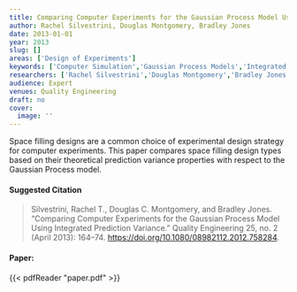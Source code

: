 ```yaml
---
title: Comparing Computer Experiments for the Gaussian Process Model Using Integrated Prediction Variance
author: Rachel Silvestrini, Douglas Montgomery, Bradley Jones
date: 2013-01-01
year: 2013
slug: []
areas: ['Design of Experiments']
keywords: ['Computer Simulation','Gaussian Process Models','Integrated Variance','Space-Filling Designs']
researchers: ['Rachel Silvestrini','Douglas Montgomery','Bradley Jones']
audience: Expert
venues: Quality Engineering
draft: no
cover:
  image: ''
---
```




Space filling designs are a common choice of experimental design strategy for computer experiments. This paper compares space filling design types based on their theoretical prediction variance properties with respect to the Gaussian Process model.

#### Suggested Citation
> Silvestrini, Rachel T., Douglas C. Montgomery, and Bradley Jones. “Comparing Computer Experiments for the Gaussian Process Model Using Integrated Prediction Variance.” Quality Engineering 25, no. 2 (April 2013): 164–74. https://doi.org/10.1080/08982112.2012.758284.



#### Paper: 
{{< pdfReader "paper.pdf" >}}


